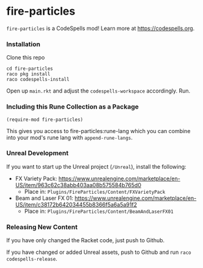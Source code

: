 fire-particles
==============
`fire-particles` is a CodeSpells mod! Learn more at https://codespells.org.

### Installation

Clone this repo

```
cd fire-particles
raco pkg install
raco codespells-install
```

Open up `main.rkt` and adjust the `codespells-workspace` accordingly. Run.

### Including this Rune Collection as a Package

`(require-mod fire-particles)`

This gives you access to fire-particles:rune-lang which you can combine into your mod's rune lang with `append-rune-langs`.

### Unreal Development

If you want to start up the Unreal project (`/Unreal`), install the following:
* FX Variety Pack: https://www.unrealengine.com/marketplace/en-US/item/963c62c38abb403aa08b575584b765d0
  * Place in: `Plugins/FireParticles/Content/FXVarietyPack`
* Beam and Laser FX 01: https://www.unrealengine.com/marketplace/en-US/item/c38172b642034455b8366f5a6a5a91f2
  * Place in: `Plugins/FireParticles/Content/BeamAndLaserFX01`

### Releasing New Content

If you have only changed the Racket code, just push to Github.

If you have changed or added Unreal assets, push to Github and run `raco codespells-release`.
